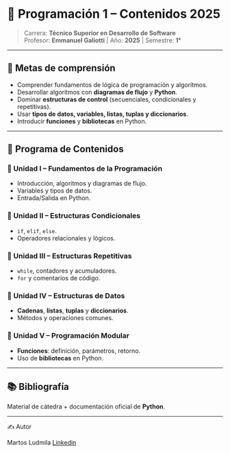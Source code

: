 # 📘 Programación 1 – Contenidos 2025

> Carrera: **Técnico Superior en Desarrollo de Software**  
> Profesor: **Emmanuel Galiotti** | Año: **2025** | Semestre: **1°**

---

## 🎯 Metas de comprensión
- Comprender fundamentos de lógica de programación y algoritmos.
- Desarrollar algoritmos con **diagramas de flujo** y **Python**.
- Dominar **estructuras de control** (secuenciales, condicionales y repetitivas).
- Usar **tipos de datos, variables, listas, tuplas y diccionarios**.
- Introducir **funciones** y **bibliotecas** en Python.

---

## 📂 Programa de Contenidos

### 🔹 Unidad I – Fundamentos de la Programación
- Introducción, algoritmos y diagramas de flujo.
- Variables y tipos de datos.
- Entrada/Salida en Python.

### 🔹 Unidad II – Estructuras Condicionales
- `if`, `elif`, `else`.
- Operadores relacionales y lógicos.

### 🔹 Unidad III – Estructuras Repetitivas
- `while`, contadores y acumuladores.
- `for` y comentarios de código.

### 🔹 Unidad IV – Estructuras de Datos
- **Cadenas**, **listas**, **tuplas** y **diccionarios**.
- Métodos y operaciones comunes.

### 🔹 Unidad V – Programación Modular
- **Funciones**: definición, parámetros, retorno.
- Uso de **bibliotecas** en Python.

---

## 📚 Bibliografía
Material de cátedra + documentación oficial de **Python**.

---

✍️ Autor

Martos Ludmila  [Linkedin](https://www.linkedin.com/in/ludmimar89/)
